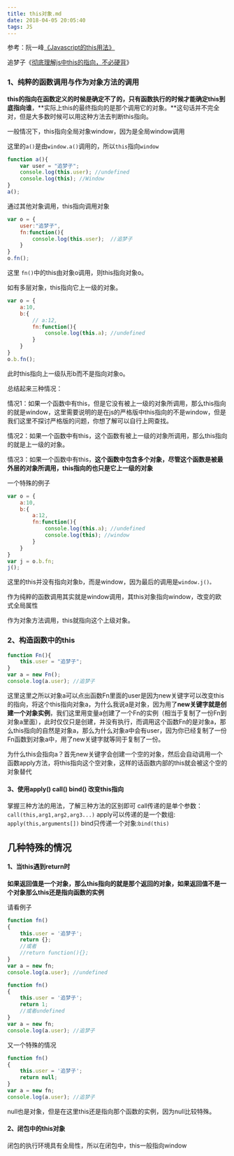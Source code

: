 ```yaml
---
title: this对象.md
date: 2018-04-05 20:05:40
tags: JS
---
```



参考：阮一峰[《Javascript的this用法》](http://www.ruanyifeng.com/blog/archives.html)

追梦子《[彻底理解js中this的指向，不必硬背](http://www.cnblogs.com/pssp/p/5216085.html)》

### 1、**纯粹的函数调用与作为对象方法的调用**

**this的指向在函数定义的时候是确定不了的，只有函数执行的时候才能确定this到底指向谁**，**实际上this的最终指向的是那个调用它的对象。**这句话并不完全对，但是大多数时候可以用这种方法去判断this指向。

一般情况下，this指向全局对象window，因为是全局window调用

这里的`a()`是由`window.a()`调用的，所以`this`指向`window`

```js
function a(){
    var user = "追梦子";
    console.log(this.user); //undefined
    console.log(this); //Window
}
a();
```

通过其他对象调用，this指向调用对象

```js
var o = {
    user:"追梦子",
    fn:function(){
        console.log(this.user);  //追梦子
    }
}
o.fn();
```

这里 `fn()`中的this由对象o调用，则this指向对象o。

如有多层对象，this指向它上一级的对象。

```js
var o = {
    a:10,
    b:{
        // a:12,
        fn:function(){
            console.log(this.a); //undefined
        }
    }
}
o.b.fn();
```

此时this指向上一级队形b而不是指向对象o。

总结起来三种情况：

情况1：如果一个函数中有this，但是它没有被上一级的对象所调用，那么this指向的就是window，这里需要说明的是在js的严格版中this指向的不是window，但是我们这里不探讨严格版的问题，你想了解可以自行上网查找。

情况2：如果一个函数中有this，这个函数有被上一级的对象所调用，那么this指向的就是上一级的对象。

情况3：如果一个函数中有this，**这个函数中包含多个对象，尽管这个函数是被最外层的对象所调用，this指向的也只是它上一级的对象**

一个特殊的例子

```js
var o = {
    a:10,
    b:{
        a:12,
        fn:function(){
            console.log(this.a); //undefined
            console.log(this); //window
        }
    }
}
var j = o.b.fn;
j();
```

这里的this并没有指向对象b，而是window，因为最后的调用是`window.j()。`

作为纯粹的函数调用其实就是window调用，其this对象指向window，改变的欧式全局属性

作为对象方法调用，this就指向这个上级对象。

### 2、构造函数中的this

```js
function Fn(){
    this.user = "追梦子";
}
var a = new Fn();
console.log(a.user); //追梦子
```

这里这里之所以对象a可以点出函数Fn里面的user是因为new关键字可以改变this的指向，将这个this指向对象a，为什么我说a是对象，因为用了**new关键字就是创建一个对象实例**，我们这里用变量a创建了一个Fn的实例（相当于复制了一份Fn到对象a里面），此时仅仅只是创建，并没有执行，而调用这个函数Fn的是对象a，那么this指向的自然是对象a，那么为什么对象a中会有user，因为你已经复制了一份Fn函数到对象a中，用了new关键字就等同于复制了一份。

为什么this会指向a？首先new关键字会创建一个空的对象，然后会自动调用一个函数apply方法，将this指向这个空对象，这样的话函数内部的this就会被这个空的对象替代

#### 3、使用apply\(\) call\(\) bind\(\) 改变this指向

掌握三种方法的用法，了解三种方法的区别即可
call传递的是单个参数：`call(this,arg1,arg2,arg3...)`
apply可以传递的是一个数组: `apply(this,arguments[])`
bind只传递一个对象:`bind(this)`

## 几种特殊的情况

#### 1、当this遇到return时

**如果返回值是一个对象，那么this指向的就是那个返回的对象，如果返回值不是一个对象那么this还是指向函数的实例**

请看例子

```js
function fn()  
{  
    this.user = '追梦子';  
    return {};  
    //或者 
    //return function(){};
}
var a = new fn;  
console.log(a.user); //undefined
```

```js
function fn()  
{  
    this.user = '追梦子';  
    return 1;
    //或者undefined 
}
var a = new fn;  
console.log(a.user); //追梦子
```

又一个特殊的情况

```js
function fn()  
{  
    this.user = '追梦子';  
    return null;
}
var a = new fn;  
console.log(a.user); //追梦子
```

null也是对象，但是在这里this还是指向那个函数的实例，因为null比较特殊。

#### 2、闭包中的this对象

闭包的执行环境具有全局性，所以在闭包中，this一般指向window

